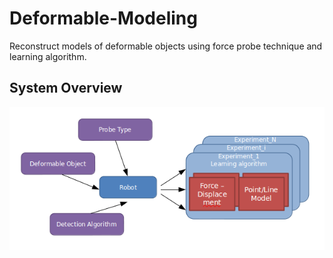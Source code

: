 # Deformable-Modeling
Reconstruct models of deformable objects using force probe technique and learning algorithm.

## System Overview
![arch](figures/architechture.png?raw=ture)
